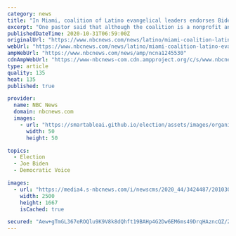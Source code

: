 ```yaml
---
category: news
title: "In Miami, coalition of Latino evangelical leaders endorses Biden"
excerpt: "One pastor said that although the coalition is a nonprofit and nonpartisan, “in moments of crisis, the church has to unite the people.”"
publishedDateTime: 2020-10-31T06:59:00Z
originalUrl: "https://www.nbcnews.com/news/latino/miami-coalition-latino-evangelical-leaders-endorses-biden-n1245530"
webUrl: "https://www.nbcnews.com/news/latino/miami-coalition-latino-evangelical-leaders-endorses-biden-n1245530"
ampWebUrl: "https://www.nbcnews.com/news/amp/ncna1245530"
cdnAmpWebUrl: "https://www-nbcnews-com.cdn.ampproject.org/c/s/www.nbcnews.com/news/amp/ncna1245530"
type: article
quality: 135
heat: 135
published: true

provider:
  name: NBC News
  domain: nbcnews.com
  images:
    - url: "https://smartableai.github.io/election/assets/images/organizations/nbcnews.com-50x50.jpg"
      width: 50
      height: 50

topics:
  - Election
  - Joe Biden
  - Democratic Voice

images:
  - url: "https://media4.s-nbcnews.com/i/newscms/2020_44/3424487/201030-joe-biden-florida-se-402p_3db85e6a3fcbebeb652c49735b272ec4.jpg"
    width: 2500
    height: 1667
    isCached: true

secured: "Aew+gTmGL367eROQlu9K9V8k8dQhft19BAHp4G2Dw6EM6ms49DrqHAzncQZ/Z85DjJuvB7iHZFqUW1mkQtG2BaykQZGJIr/b0DaulAvTjL6dQatgLw5Q3kxL9sfkPgPum8gGJg9caAUxK3dXJ5woMU/gyZUV5xmWBviQBGQlQaxu0MPAjA7FuQmbSZypBBdmGnEXSqBoWBT1LWBQOmf98jkQmDOM70b1kba7rhE35Wzr9i82uwTbYgILc1iUs20qZj4Nm43K74h68hmf/icBOxy9naIffojxwhN1sOZWPm6VUGHl5XH6Qu1lq88MzkSrSsIekg4R0+cNWSWGryB8SZlRlsev3aAJP/8Wz5cNJyM=;wzI1R/Fb5CcoxOSiNCjcDg=="
---
```


